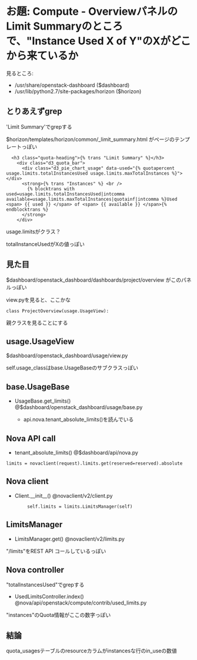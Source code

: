 # お題: Compute - OverviewパネルのLimit Summaryのところで、"Instance Used X of Y"のXがどこから来ているか

見るところ:

- /usr/share/openstack-dashboard ($dashboard)
- /usr/lib/python2.7/site-packages/horizon ($horizon)

## とりあえずgrep
'Limit Summary'でgrepする

$horizon/templates/horizon/common/_limit_summary.html がページのテンプレートっぽい

```
  <h3 class="quota-heading">{% trans "Limit Summary" %}</h3>
    <div class="d3_quota_bar">
      <div class="d3_pie_chart_usage" data-used="{% quotapercent usage.limits.totalInstancesUsed usage.limits.maxTotalInstances %}"></div>
      <strong>{% trans "Instances" %} <br />
        {% blocktrans with used=usage.limits.totalInstancesUsed|intcomma available=usage.limits.maxTotalInstances|quotainf|intcomma %}Used <span> {{ used }} </span> of <span> {{ available }} </span>{% endblocktrans %}
      </strong>
    </div>
```

usage.limitsがクラス？

totalInstanceUsedがXの値っぽい

## 見た目
$dashboard/openstack_dashboard/dashboards/project/overview がこのパネルっぽい

view.pyを見ると、ここかな

```
class ProjectOverview(usage.UsageView):
```

親クラスを見ることにする

## usage.UsageView
$dashboard/openstack_dashboard/usage/view.py

self.usage_classはbase.UsageBaseのサブクラスっぽい


## base.UsageBase
- UsageBase.get_limits() @$dashboard/openstack_dashboard/usage/base.py

  - api.nova.tenant_absolute_limits()を読んでいる

## Nova API call
- tenant_absolute_limits() @$dashboard/api/nova.py

```
limits = novaclient(request).limits.get(reserved=reserved).absolute
```

## Nova client
- Client.\_\_init\_\_() @novaclient/v2/client.py

```
        self.limits = limits.LimitsManager(self)
```

## LimitsManager
- LimitsManager.get() @novaclient/v2/limits.py

"/limits"をREST API コールしているっぽい

## Nova controller
"totalInstancesUsed"でgrepする

- UsedLimitsController.index() @nova/api/openstack/compute/contrib/used_limits.py

"instances"のQuota情報がここの数字っぽい


## 結論

quota_usagesテーブルのresourceカラムがinstancesな行のin_useの数値
